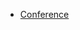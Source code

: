 * [Conference](https://kccncna2023.sched.com/event/1SJLM/public-technical-oversight-committee-toc-meeting-moderated-by-chris-aniszczyk-cto-the-linux-foundation)
